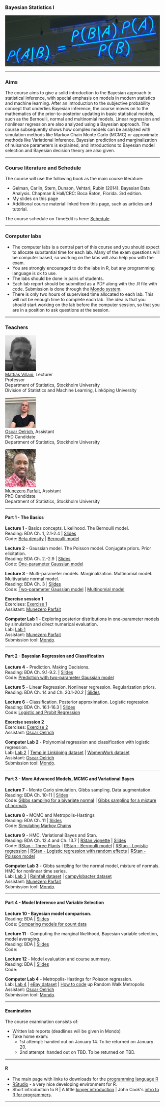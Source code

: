 <!-- font: frutiger -->

### Bayesian Statistics I

![](https://github.com/mattiasvillani/BayesLearnCourse/raw/master/Slides/Images/BayesTheoremNeon.jpg "Bayesian Learning")

---

### Aims

The course aims to give a solid introduction to the Bayesian approach to statistical inference, with special emphasis on models in modern statistics and machine learning. After an introduction to the subjective probability concept that underlies Bayesian inference, the course moves on to the mathematics of the prior-to-posterior updating in basic statistical models, such as the Bernoulli, normal and multinomial models. Linear regression and nonlinear regression are also analyzed using a Bayesian approach. The course subsequently shows how complex models can be analyzed with simulation methods like Markov Chain Monte Carlo (MCMC) or approximate methods like Variational Inference. Bayesian prediction and marginalization of nuisance parameters is explained, and introductions to Bayesian model selection and Bayesian decision theory are also given.

---

### Course literature and Schedule

The course will use the following book as the main course literature:

* Gelman, Carlin, Stern, Dunson, Vehtari, Rubin (2014).
Bayesian Data Analysis. Chapman & Hall/CRC: Boca Raton, Florida. 3rd edition.
* My slides on this page
* Additional course material linked from this page, such as articles and tutorial.

The course schedule on TimeEdit is here: [Schedule](https://cloud.timeedit.net/su/web/stud1/ri157XQQ684Z50Qv17043gZ6y1Y7006Q5Y65Y3.html).

---

### Computer labs

* The computer labs is a central part of this course and you should expect to allocate substantial time for each lab. Many of the exam questions will be computer based, so working on the labs will also help you with the exam.
* You are strongly encouraged to do the labs in R, but any programming language is ok to use.
* The labs should be done in pairs of students. 
* Each lab report should be submitted as a PDF along with the .R file with code. Submission is done through the [Mondo system](https://mondo.su.se/portal/site/39bc4842-de2a-463b-838c-4e25ba04ea80/page/2b6b510b-6580-40bc-b0d8-3fe4da0e2329).
* There is only two hours of supervised time allocated to each lab. This will not be enough time to complete each lab. The idea is that you should start working on the lab before the computer session, so that you are in a position to ask questions at the session.

---

### Teachers

<img src="Misc/VillaniFotoMindre.jpg" width="100">\
[Mattias Villani](https://mattiasvillani.com), Lecturer \
Professor \
Department of Statistics, Stockholm University \
Division of Statistics and Machine Learning, Linköping University 

<img src="Misc/Oscar.jpg" width="100">\
[Oscar Oelrich](https://www.su.se/english/profiles/ooelr-1.342298), Assistant \
PhD Candidate \
Department of Statistics, Stockholm University

<img src="Misc/Parfait.png" width="100">\
[Munezero Parfait](https://www.su.se/english/profiles/pmune-1.218608), Assistant \
PhD Candidate \
Department of Statistics, Stockholm University 

---

#### Part 1 - The Basics
**Lecture 1** - Basics concepts. Likelihood. The Bernoulli model.\
Reading: BDA Ch. 1, 2.1-2.4 |  [Slides](https://github.com/mattiasvillani/BayesLearnCourse/raw/master/Slides/BayesLearnL1.pdf) \
Code: [Beta density](https://github.com/mattiasvillani/BayesLearnCourse/raw/master/Code/ManipBeta.R) | [Bernoulli model](https://github.com/mattiasvillani/BayesLearnCourse/raw/master/Code/PriorPosteriorManipBern.R)

**Lecture 2** - Gaussian model. The Poisson model. Conjugate priors. Prior elicitation.\
Reading: BDA Ch. 2.-2.9 | [Slides](https://github.com/mattiasvillani/BayesLearnCourse/raw/master/Slides/BayesLearnL2.pdf) \
Code: [One-parameter Gaussian model](https://github.com/mattiasvillani/BayesLearnCourse/raw/master/Code/PriorPosteriorManipNormal.R)

**Lecture 3** - Multi-parameter models. Marginalization. Multinomial model. Multivariate normal model.\
Reading: BDA Ch. 3 | [Slides](https://github.com/mattiasvillani/BayesLearnCourse/raw/master/Slides/BayesLearnL3.pdf) \
Code: [Two-parameter Gaussian model](https://github.com/mattiasvillani/BayesLearnCourse/raw/master/Code/NormalNonInfoPrior.R) | [Multinomial model](https://github.com/mattiasvillani/BayesLearnCourse/raw/master/Code/DirichletSampling.R)

**Exercise session 1** \
Exercises: [Exercise 1](https://github.com/mattiasvillani/BayesLearnCourse/raw/master/MathExercises/BLExercise1.pdf) \
Assistant: [Munezero Parfait](https://www.su.se/english/profiles/pmune-1.218608) 

**Computer Lab 1** - Exploring posterior distributions in one-parameter models by simulation and direct numerical evaluation.\
Lab: [Lab 1](https://github.com/mattiasvillani/BayesLearnCourse/raw/master/Labs/Lab1.pdf) \
Assistant: [Munezero Parfait](https://www.su.se/english/profiles/pmune-1.218608) \
Submission tool: [Mondo](https://mondo.su.se/portal/site/39bc4842-de2a-463b-838c-4e25ba04ea80/page/2b6b510b-6580-40bc-b0d8-3fe4da0e2329).

---

#### Part 2 - Bayesian Regression and Classification
**Lecture 4** - Prediction. Making Decisions.\
Reading: BDA Ch. 9.1-9.2. | [Slides](https://github.com/mattiasvillani/BayesLearnCourse/raw/master/Slides/BayesLearnL4.pdf) \
Code: [Prediction with two-parameter Gaussian model](https://github.com/mattiasvillani/BayesLearnCourse/raw/master/Code/PostAndPredIIDNormalNonInfoPrior.R)

**Lecture 5** - Linear Regression. Nonlinear regression. Regularization priors.\
Reading: BDA Ch. 14 and Ch. 20.1-20.2 | [Slides](https://github.com/mattiasvillani/BayesLearnCourse/raw/master/Slides/BayesLearnL5.pdf)  

**Lecture 6** - Classification. Posterior approximation. Logistic regression.\
Reading: BDA Ch. 16.1-16.3 | [Slides](https://github.com/mattiasvillani/BayesLearnCourse/raw/master/Slides/BayesLearnL6.pdf) \
Code: [Logistic and Probit Regression](https://github.com/mattiasvillani/BayesLearnCourse/raw/master/Code/MainOptimizeSpam.zip)

**Exercise session 2** \
Exercises: [Exercise 2](https://github.com/mattiasvillani/BayesLearnCourse/raw/master/MathExercises/BLExercise2.pdf) \
Assistant: [Oscar Oelrich](https://www.su.se/english/profiles/ooelr-1.342298)

**Computer Lab 2** - Polynomial regression and classification with logistic regression.\
Lab: [Lab 2](https://github.com/mattiasvillani/BayesLearnCourse/raw/master/Labs/Lab2.pdf) | [Temp in Linköping dataset](https://github.com/mattiasvillani/BayesLearnCourse/raw/master/Labs/TempLinkoping.txt) | [WomenWork dataset](https://github.com/mattiasvillani/BayesLearnCourse/raw/master/Labs/WomenWork.dat)\
Assistant: [Oscar Oelrich](https://www.su.se/english/profiles/ooelr-1.342298) \
Submission tool: [Mondo](https://mondo.su.se/portal/site/39bc4842-de2a-463b-838c-4e25ba04ea80/page/2b6b510b-6580-40bc-b0d8-3fe4da0e2329).

---

#### Part 3 - More Advanced Models, MCMC and Variational Bayes
**Lecture 7** - Monte Carlo simulation. Gibbs sampling. Data augmentation. \
Reading: BDA Ch. 10-11 | [Slides](https://github.com/mattiasvillani/BayesLearnCourse/raw/master/Slides/BayesLearnL7.pdf) \
Code: [Gibbs sampling for a bivariate normal](https://github.com/mattiasvillani/BayesLearnCourse/raw/master/Code/GibbsBivariateNormal.R) | [Gibbs sampling for a mixture of normals](https://github.com/mattiasvillani/BayesLearnCourse/raw/master/Code/NormalMixtureGibbs.R)

**Lecture 8** - MCMC and Metropolis-Hastings \
Reading: BDA Ch. 11 | [Slides](https://github.com/mattiasvillani/BayesLearnCourse/raw/master/Slides/BayesLearnL8.pdf) \
Code: [Simulating Markov Chains](https://github.com/mattiasvillani/BayesLearnCourse/raw/master/Code/SimulateDiscreteMarkovChain.R)

**Lecture 9** - HMC, Variational Bayes and Stan. \
Reading: BDA Ch. 12.4 and Ch. 13.7 | [RStan vignette](https://cran.r-project.org/web/packages/rstan/vignettes/rstan.html) | [Slides](SLIDES) \
Code: [RStan - Three Plants](https://github.com/mattiasvillani/BayesLearnCourse/raw/master/Code/RStanCode/Code/ThreePlants.R) | [RStan - Bernoulli model](https://github.com/mattiasvillani/BayesLearnCourse/raw/master/Code/RStanCode/Code/BernBetaRStan.R) | [RStan - Logistic regression](https://github.com/mattiasvillani/BayesLearnCourse/raw/master/Code/RStanCode/Code/LogisticRegRStan.R) | [RStan - Logistic regression with random effects](https://github.com/mattiasvillani/BayesLearnCourse/raw/master/Code/RStanCode/Code/LogisticRegRandEffectsRStan.R) | [RStan - Poisson model](https://github.com/mattiasvillani/BayesLearnCourse/raw/master/Code/RStanCode/Code/RoachesPoissonRStan.R)

**Computer Lab 3** - Gibbs sampling for the normal model, mixture of normals. HMC for nonlinear time series. \
Lab: [Lab 3](https://github.com/mattiasvillani/BayesLearnCourse/raw/master/Labs/Lab3.pdf) | [Rainfall dataset](https://github.com/mattiasvillani/BayesLearnCourse/raw/master/Labs/rainfall.dat) | [campylobacter dataset](https://github.com/mattiasvillani/BayesLearnCourse/raw/master/Labs/campy.dat)\
Assistant: [Munezero Parfait](https://www.su.se/english/profiles/pmune-1.218608) \
Submission tool: [Mondo](https://mondo.su.se/portal/site/39bc4842-de2a-463b-838c-4e25ba04ea80/page/2b6b510b-6580-40bc-b0d8-3fe4da0e2329).

---

#### Part 4 - Model Inference and Variable Selection
**Lecture 10 - Bayesian model comparison.**\
Reading: BDA | [Slides](SLIDES) \
Code: [Comparing models for count data](https://github.com/mattiasvillani/BayesLearnCourse/raw/master/Code/MainGeoVsPois.R) 

**Lecture 11** - Computing the marginal likelihood, Bayesian variable selection, model averaging.\
Reading: BDA | [Slides](SLIDES) \
Code: 

**Lecture 12** - Model evaluation and course summary.\
Reading: BDA | [Slides](SLIDES) \
Code: 

**Computer Lab 4** - Metropolis-Hastings for Poisson regression.\
Lab: [Lab 4](https://github.com/mattiasvillani/BayesLearnCourse/raw/master/Labs/Lab4.pdf) | [eBay dataset](https://github.com/mattiasvillani/BayesLearnCourse/raw/master/Labs/eBayNumberOfBidderData.dat) | [How to code](https://github.com/mattiasvillani/BayesLearnCourse/raw/master/Labs/HowToCodeRWM.pdf) up Random Walk Metropolis \
Assistant: [Oscar Oelrich](https://www.su.se/english/profiles/ooelr-1.342298) \
Submission tool: [Mondo](https://mondo.su.se/portal/site/39bc4842-de2a-463b-838c-4e25ba04ea80/page/2b6b510b-6580-40bc-b0d8-3fe4da0e2329).

---

#### Examination

The course examination consists of:

* Written lab reports (deadlines will be given in Mondo)
* Take home exam:
    - 1st attempt: handed out on January 14. To be returned on January 20.
    - 2nd attempt: handed out on TBD. To be returned on TBD.
    
    
---

#### R

* The main page with links to downloads for the [programming language R](https://www.r-project.org/)
* [RStudio](https://www.rstudio.com/) - a very nice developing environment for R.
* Short introduction to R | A little [longer introduction](https://cran.r-project.org/doc/manuals/r-release/R-intro.pdf) | John Cook's [intro to R for programmers](https://www.johndcook.com/blog/r_language_for_programmers/).
    
    
---
